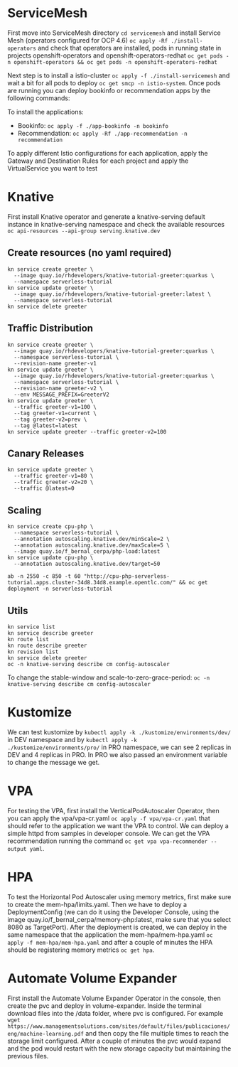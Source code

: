 # ServiceMesh
First move into ServiceMesh directory `cd servicemesh` and install Service Mesh (operators configured for OCP 4.6) `oc apply -Rf ./install-operators` and check that operators are installed, pods in running state in projects openshift-operators and openshift-operators-redhat `oc get pods -n openshift-operators && oc get pods -n openshift-operators-redhat`

Next step is to install a istio-cluster `oc apply -f ./install-servicemesh` and wait a bit for all pods to deploy `oc get smcp -n istio-system`. Once pods are running you can deploy bookinfo or recommendation apps by the following commands:

To install the applications:
- Bookinfo: `oc apply -f ./app-bookinfo -n bookinfo`
- Recommendation: `oc apply -Rf ./app-recommendation -n recommendation`
  
To apply different Istio configurations for each application, apply the Gateway and Destination Rules for each project and apply the VirtualService you want to test

# Knative
First install Knative operator and generate a knative-serving default instance in knative-serving namespace and check the available resources `oc api-resources --api-group serving.knative.dev` 

## Create resources (no yaml required)
```
kn service create greeter \
  --image quay.io/rhdevelopers/knative-tutorial-greeter:quarkus \
  --namespace serverless-tutorial
kn service update greeter \
  --image quay.io/rhdevelopers/knative-tutorial-greeter:latest \
  --namespace serverless-tutorial
kn service delete greeter
```
## Traffic Distribution
```
kn service create greeter \
  --image quay.io/rhdevelopers/knative-tutorial-greeter:quarkus \
  --namespace serverless-tutorial \
  --revision-name greeter-v1
kn service update greeter \
  --image quay.io/rhdevelopers/knative-tutorial-greeter:quarkus \
  --namespace serverless-tutorial \
  --revision-name greeter-v2 \
  --env MESSAGE_PREFIX=GreeterV2
kn service update greeter \
  --traffic greeter-v1=100 \
  --tag greeter-v1=current \
  --tag greeter-v2=prev \
  --tag @latest=latest
kn service update greeter --traffic greeter-v2=100
```
## Canary Releases
```
kn service update greeter \
  --traffic greeter-v1=80 \
  --traffic greeter-v2=20 \
  --traffic @latest=0
```
## Scaling
```
kn service create cpu-php \
  --namespace serverless-tutorial \
  --annotation autoscaling.knative.dev/minScale=2 \
  --annotation autoscaling.knative.dev/maxScale=5 \
  --image quay.io/f_bernal_cerpa/php-load:latest
kn service update cpu-php \
  --annotation autoscaling.knative.dev/target=50 

ab -n 2550 -c 850 -t 60 "http://cpu-php-serverless-tutorial.apps.cluster-34d8.34d8.example.opentlc.com/" && oc get deployment -n serverless-tutorial
```

## Utils
```
kn service list
kn service describe greeter
kn route list
kn route describe greeter
kn revision list
kn service delete greeter
oc -n knative-serving describe cm config-autoscaler
```
To change the stable-window and scale-to-zero-grace-period: `oc -n knative-serving describe cm config-autoscaler` 

# Kustomize
We can test kustomize by `kubectl apply -k ./kustomize/environments/dev/` in DEV namespace and by `kubectl apply -k ./kustomize/environments/pro/` in PRO namespace, we can see 2 replicas in DEV and 4 replicas in PRO. In PRO we also passed an environment variable to change the message we get.

# VPA
For testing the VPA, first install the VerticalPodAutoscaler Operator, then you can apply the vpa/vpa-cr.yaml `oc apply -f vpa/vpa-cr.yaml` that should refer to the application we want the VPA to control. We can deploy a simple httpd from samples in developer console. We can get the VPA recommendation running the command `oc get vpa vpa-recommender --output yaml`.

# HPA
To test the Horizontal Pod Autoscaler using memory metrics, first make sure to create the mem-hpa/limits.yaml. Then we have to deploy a DeploymentConfig (we can do it using the Developer Console, using the image quay.io/f_bernal_cerpa/memory-php:latest, make sure that you select 8080 as TargetPort). After the deployment is created, we can deploy in the same namespace that the application the mem-hpa/mem-hpa.yaml `oc apply -f mem-hpa/mem-hpa.yaml` and after a couple of minutes the HPA should be registering memory metrics `oc get hpa`. 

# Automate Volume Expander
First install the Automate Volume Expander Operator in the console, then create the pvc and deploy in volume-expander. Inside the terminal download files into the /data folder, where pvc is configured. For example `wget https://www.managementsolutions.com/sites/default/files/publicaciones/eng/machine-learning.pdf` and then copy the file multiple times to reach the storage limit configured. After a couple of minutes the pvc would expand and the pod would restart with the new storage capacity but maintaining the previous files.